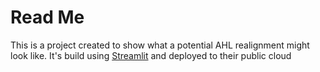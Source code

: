 # Read Me

This is a project created to show what a potential AHL realignment might look like. It's build using [Streamlit](https://streamlit.io/) and deployed to their public cloud 
